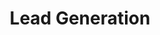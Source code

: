 ---
layout: page
permalink: /services/lead-generation

title: "Lead Generation"
subheadline: ""
tags:
  - 

header:
    image_fullwidth: "lead-generation-001.jpeg"
sidebar: left
meta_title: # Enter later
meta_description: # "Page Description"
tags:
  - 

homepage: false
---
